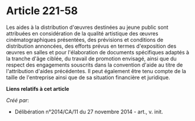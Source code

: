 # Article 221-58

Les aides à la distribution d'œuvres destinées au jeune public sont attribuées en considération de la qualité artistique des
œuvres cinématographiques présentées, des prévisions et conditions de distribution annoncées, des efforts prévus en termes
d'exposition des œuvres en salles et pour l'élaboration de documents spécifiques adaptés à la tranche d'âge ciblée, du
travail de promotion envisagé, ainsi que du respect des engagements souscrits dans la convention d'aide au titre de
l'attribution d'aides précédentes. Il peut également être tenu compte de la taille de l'entreprise ainsi que de sa situation
financière et juridique.

**Liens relatifs à cet article**

_Créé par_:

  - Délibération n°2014/CA/11 du 27 novembre 2014 - art., v. init.
